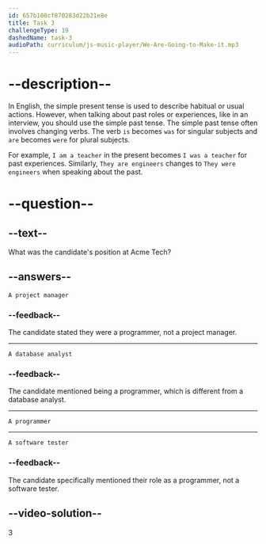 ```yaml
---
id: 657b108cf870283d22b21e8e
title: Task 3
challengeType: 19
dashedName: task-3
audioPath: curriculum/js-music-player/We-Are-Going-to-Make-it.mp3
---
```


<!--
AUDIO REFERENCE:
Candidate: Good afternoon! Sure, I was a programmer at Acme Tech. I was there for three years. I was responsible for developing web applications and maintaining the company's database. I was also part of the software update team.
-->

# --description--

In English, the simple present tense is used to describe habitual or usual actions. However, when talking about past roles or experiences, like in an interview, you should use the simple past tense. The simple past tense often involves changing verbs. The verb `is` becomes `was` for singular subjects and `are` becomes `were` for plural subjects.

For example, `I am a teacher` in the present becomes `I was a teacher` for past experiences. Similarly, `They are engineers` changes to `They were engineers` when speaking about the past.

# --question--

## --text--

What was the candidate's position at Acme Tech?

## --answers--

`A project manager`

### --feedback--

The candidate stated they were a programmer, not a project manager.

---

`A database analyst`

### --feedback--

The candidate mentioned being a programmer, which is different from a database analyst.

---

`A programmer`

---

`A software tester`

### --feedback--

The candidate specifically mentioned their role as a programmer, not a software tester.

## --video-solution--

3
